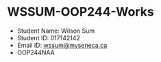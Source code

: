 # WSSUM-OOP244-Works
- Student Name: Wilson Sum
- Student ID: 017142142
- Email ID: wssum@myseneca.ca
- OOP244NAA
